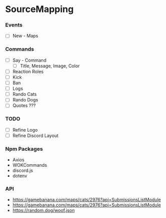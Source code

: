 # SourceMapping 
### Events
- [ ] New - Maps 
### Commands
- [ ] Say - Command
    - [ ] Title, Message, Image, Color
- [ ] Reaction Roles 
- [ ] Kick
- [ ] Ban
- [ ] Logs
- [ ] Rando Cats
- [ ] Rando Dogs
- [ ] Quotes ???
 
### TODO
- [ ] Refine Logo
- [ ] Refine Discord Layout

### Npm Packages
- Axios
- WOKCommands
- discord.js
- dotenv

### API
- https://gamebanana.com/maps/cats/2976?api=SubmissionsListModule
- https://gamebanana.com/maps/cats/2976?api=SubmissionsListModule
- https://random.dog/woof.json 